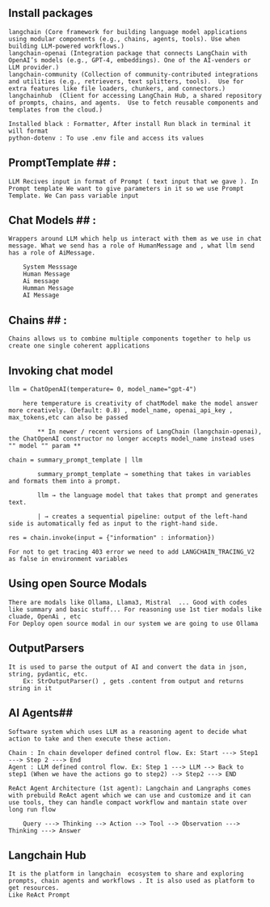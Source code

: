 ## Install packages ##
        
    langchain (Core framework for building language model applications using modular components (e.g., chains, agents, tools). Use when building LLM-powered workflows.)
    langchain-openai (Integration package that connects LangChain with OpenAI’s models (e.g., GPT-4, embeddings). One of the AI-venders or LLM provider.)
    langchain-community (Collection of community-contributed integrations and utilities (e.g., retrievers, text splitters, tools).  Use for extra features like file loaders, chunkers, and connectors.)
    langchainhub  (Client for accessing LangChain Hub, a shared repository of prompts, chains, and agents.  Use to fetch reusable components and templates from the cloud.)

    Installed black : Formatter, After install Run black in terminal it will format
    python-dotenv : To use .env file and access its values


## PromptTemplate ## :  
    LLM Recives input in format of Prompt ( text input that we gave ). In Prompt template We want to give parameters in it so we use Prompt Template. We Can pass variable input

## Chat Models ## : 

    Wrappers around LLM which help us interact with them as we use in chat message. What we send has a role of HumanMessage and , what llm send has a role of AiMessage.

        System Messsage
        Human Message
        Ai message
        Humman Message
        AI Message

## Chains ## : 

    Chains allows us to combine multiple components together to help us create one single coherent applications


## Invoking chat model ## 
    llm = ChatOpenAI(temperature= 0, model_name="gpt-4")
    
        here temperature is creativity of chatModel make the model answer more creatively. (Default: 0.8) , model_name, openai_api_key ,  max_tokens,etc can also be passed

            ** In newer / recent versions of LangChain (langchain-openai), the ChatOpenAI constructor no longer accepts model_name instead uses "" model "" param **

    chain = summary_prompt_template | llm

            summary_prompt_template → something that takes in variables and formats them into a prompt.

            llm → the language model that takes that prompt and generates text.

            | → creates a sequential pipeline: output of the left-hand side is automatically fed as input to the right-hand side.

    res = chain.invoke(input = {"information" : information})

    For not to get tracing 403 error we need to add LANGCHAIN_TRACING_V2 as false in environment variables

## Using open Source Modals ##

    There are modals like Ollama, Llama3, Mistral  ... Good with codes like summary and basic stuff... For reasoning use 1st tier modals like cluade, OpenAi , etc
    For Deploy open source modal in our system we are going to use Ollama

## OutputParsers

    It is used to parse the output of AI and convert the data in json, string, pydantic, etc. 
        Ex: StrOutputParser() , gets .content from output and returns string in it



## AI Agents##
    
    Software system which uses LLM as a reasoning agent to decide what action to take and then execute these action.
    
    Chain : In chain developer defined control flow. Ex: Start ---> Step1 ---> Step 2 ---> End
    Agent : LLM defined control flow. Ex: Step 1 ---> LLM --> Back to step1 (When we have the actions go to step2) --> Step2 ---> END

    ReAct Agent Architecture (1st agent): Langchain and Langraphs comes with prebuild ReAct agent which we can use and customize and it can use tools, they can handle compact workflow and mantain state over long run flow
            
        Query ---> Thinking --> Action --> Tool --> Observation ---> Thinking ---> Answer

## Langchain Hub
    
    It is the platform in langchain  ecosystem to share and exploring prompts, chain agents and workflows . It is also used as platform to get resources.
    Like ReAct Prompt

